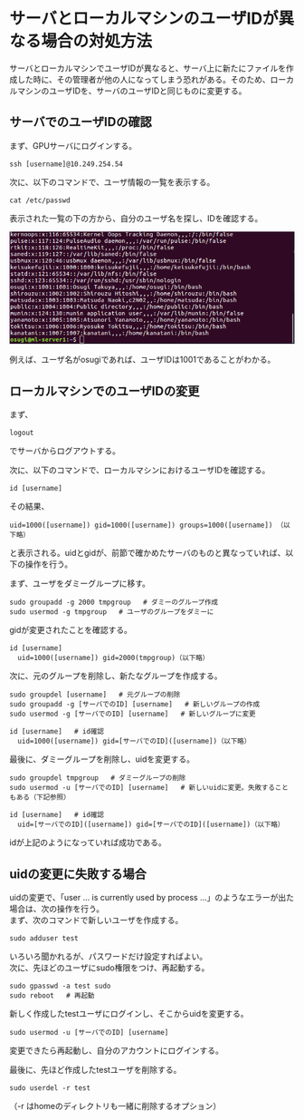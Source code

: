# サーバとローカルマシンのユーザIDが異なる場合の対処方法
サーバとローカルマシンでユーザIDが異なると、サーバ上に新たにファイルを作成した時に、その管理者が他の人になってしまう恐れがある。そのため、ローカルマシンのユーザIDを、サーバのユーザIDと同じものに変更する。

## サーバでのユーザIDの確認
まず、GPUサーバにログインする。
```
ssh [username]@10.249.254.54
```
次に、以下のコマンドで、ユーザ情報の一覧を表示する。
```
cat /etc/passwd
```
表示された一覧の下の方から、自分のユーザ名を探し、IDを確認する。

![ユーザID](./change_user_id_1.png)

例えば、ユーザ名がosugiであれば、ユーザIDは1001であることがわかる。

## ローカルマシンでのユーザIDの変更
まず、
```
logout
```
でサーバからログアウトする。  

次に、以下のコマンドで、ローカルマシンにおけるユーザIDを確認する。
```
id [username]
```
その結果、
```
uid=1000([username]) gid=1000([username]) groups=1000([username]) （以下略）
```
と表示される。uidとgidが、前節で確かめたサーバのものと異なっていれば、以下の操作を行う。

まず、ユーザをダミーグループに移す。
```
sudo groupadd -g 2000 tmpgroup   # ダミーのグループ作成
sudo usermod -g tmpgroup   # ユーザのグループをダミーに

```
gidが変更されたことを確認する。
```
id [username]
  uid=1000([username]) gid=2000(tmpgroup)（以下略）
```
次に、元のグループを削除し、新たなグループを作成する。
```
sudo groupdel [username]   # 元グループの削除
sudo groupadd -g [サーバでのID] [username]   # 新しいグループの作成
sudo usermod -g [サーバでのID] [username]   # 新しいグループに変更
```
```
id [username]   # id確認
  uid=1000([username]) gid=[サーバでのID]([username])（以下略）
```
最後に、ダミーグループを削除し、uidを変更する。
```
sudo groupdel tmpgroup   # ダミーグループの削除
sudo usermod -u [サーバでのID] [username]   # 新しいuidに変更。失敗することもある（下記参照）
```
```
id [username]   # id確認
  uid=[サーバでのID]([username]) gid=[サーバでのID]([username])（以下略）
```
idが上記のようになっていれば成功である。

## uidの変更に失敗する場合
uidの変更で、「user ... is currently used by process ...」のようなエラーが出た場合は、次の操作を行う。  
まず、次のコマンドで新しいユーザを作成する。
```
sudo adduser test
```
いろいろ聞かれるが、パスワードだけ設定すればよい。  
次に、先ほどのユーザにsudo権限をつけ、再起動する。
```
sudo gpasswd -a test sudo
sudo reboot   # 再起動
```
新しく作成したtestユーザにログインし、そこからuidを変更する。
```
sudo usermod -u [サーバでのID] [username]
```
変更できたら再起動し、自分のアカウントにログインする。

最後に、先ほど作成したtestユーザを削除する。
```
sudo userdel -r test
```
（-r はhomeのディレクトリも一緒に削除するオプション）
